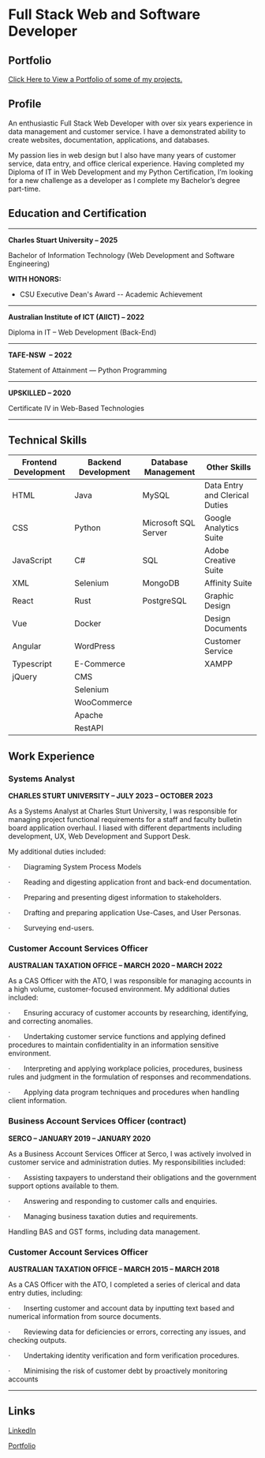 # Full Stack Web and Software Developer
## Portfolio

[Click Here to View a Portfolio of some of my projects.](https://darcy-nr.github.io/portfolio/)


## Profile

An enthusiastic Full Stack Web Developer with over six years experience in data management and customer service. I have a demonstrated ability to create websites, documentation, applications, and databases.

My passion lies in web design but I also have many years of customer service, data entry, and office clerical experience. Having completed my Diploma of IT in Web Development and my Python Certification, I’m looking for a new challenge as a developer as I complete my Bachelor’s degree part-time.

## Education and Certification

---

**Charles Stuart University – 2025**

Bachelor of Information Technology (Web Development and Software Engineering)

**WITH HONORS:**

- CSU Executive Dean's Award -- Academic Achievement

---

**Australian Institute of ICT (AIICT) – 2022**

Diploma in IT – Web Development (Back-End)

---

**TAFE-NSW  – 2022**

Statement of Attainment — Python Programming

---

**UPSKILLED – 2020**

Certificate IV in Web-Based Technologies

---

## Technical Skills

| Frontend Development | Backend Development | Database Management | Other Skills               |
|----------------------|---------------------|---------------------|----------------------------|
| HTML                 | Java                | MySQL               | Data Entry and Clerical Duties |
| CSS                  | Python              | Microsoft SQL Server | Google Analytics Suite     |
| JavaScript           | C#                  | SQL                 | Adobe Creative Suite       |
| XML                  | Selenium            | MongoDB             | Affinity Suite             |
| React                | Rust                | PostgreSQL          | Graphic Design             |
| Vue                  | Docker              |                     | Design Documents           |
| Angular              | WordPress           |                     | Customer Service           |
| Typescript           | E-Commerce          |                     | XAMPP                      |
| jQuery               | CMS                 |                     |                            |
|                      | Selenium            |                     |                            |
|                      | WooCommerce         |                     |                            |
|                      | Apache              |                     |                            |
|                      | RestAPI             |                     |                            |


## Work Experience


### Systems Analyst

**CHARLES STURT UNIVERSITY – JULY 2023 – OCTOBER 2023**

As a Systems Analyst at Charles Sturt University, I was responsible for managing project functional requirements for a staff and faculty bulletin board application overhaul. I liased with different departments including development, UX, Web Development and Support Desk.

My additional duties included:

·       Diagraming System Process Models

·       Reading and digesting application front and back-end documentation.

·       Preparing and presenting digest information to stakeholders.

·       Drafting and preparing application Use-Cases, and User Personas.

·       Surveying end-users.


  
### Customer Account Services Officer

**AUSTRALIAN TAXATION OFFICE – MARCH 2020 – MARCH 2022**

As a CAS Officer with the ATO, I was responsible for managing accounts in a high volume, customer-focused environment. My additional duties included:

·       Ensuring accuracy of customer accounts by researching, identifying, and correcting anomalies.

·       Undertaking customer service functions and applying defined procedures to maintain confidentiality in an information sensitive environment.

·       Interpreting and applying workplace policies, procedures, business rules and judgment in the formulation of responses and recommendations.

·       Applying data program techniques and procedures when handling client information.



### Business Account Services Officer (contract)

**SERCO – JANUARY 2019 – JANUARY 2020**

As a Business Account Services Officer at Serco, I was actively involved in customer service and administration duties. My responsibilities included:

·       Assisting taxpayers to understand their obligations and the government support options available to them.

·       Answering and responding to customer calls and enquiries.

·       Managing business taxation duties and requirements.

Handling BAS and GST forms, including data management.



### Customer Account Services Officer

**AUSTRALIAN TAXATION OFFICE – MARCH 2015 – MARCH 2018**

As a CAS Officer with the ATO, I completed a series of clerical and data entry duties, including:

·       Inserting customer and account data by inputting text based and numerical information from source documents.

·       Reviewing data for deficiencies or errors, correcting any issues, and checking outputs.

·       Undertaking identity verification and form verification procedures.

·       Minimising the risk of customer debt by proactively monitoring accounts

---

## Links

[LinkedIn](https://github.com/Darcy-NR)

[Portfolio]([https://github.com/Darcy-NR](https://darcy-nr.github.io/portfolio/)https://darcy-nr.github.io/portfolio/)
